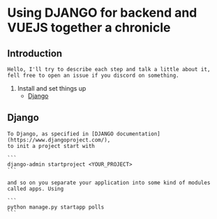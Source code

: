 # Using DJANGO for backend and VUEJS together a chronicle

## Introduction

    Hello, I'll try to describe each step and talk a little about it,
    fell free to open an issue if you discord on something.

1. Install and set things up
    - [Django](https://github.com/g-orgo/Django-CRUD-with-VUEJS#django)

## Django

    To Django, as specified in [DJANGO documentation](https://www.djangoproject.com/),
    to init a project start with

    ```
    django-admin startproject <YOUR_PROJECT>
    ```

    and so on you separate your application into some kind of modules called apps. Using

    ```
    python manage.py startapp polls
    ```